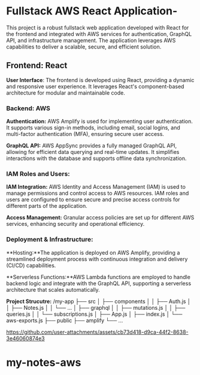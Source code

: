 # Fullstack AWS React Application-

This project is a robust fullstack web application developed with React for the frontend and integrated with AWS services for authentication, GraphQL API, and infrastructure management. The application leverages AWS capabilities to deliver a scalable, secure, and efficient solution.

## Frontend: React

**User Interface**: The frontend is developed using React, providing a dynamic and responsive user experience. It leverages React's component-based architecture for modular and maintainable code.

### Backend: AWS

**Authentication:** AWS Amplify is used for implementing user authentication. It supports various sign-in methods, including email, social logins, and multi-factor authentication (MFA), ensuring secure user access.

**GraphQL API:** AWS AppSync provides a fully managed GraphQL API, allowing for efficient data querying and real-time updates. It simplifies interactions with the database and supports offline data synchronization.

### IAM Roles and Users:

**IAM Integration:** AWS Identity and Access Management (IAM) is used to manage permissions and control access to AWS resources. IAM roles and users are configured to ensure secure and precise access controls for different parts of the application.

**Access Management:** Granular access policies are set up for different AWS services, enhancing security and operational efficiency.

### Deployment & Infrastructure:

**Hosting:**The application is deployed on AWS Amplify, providing a streamlined deployment process with continuous integration and delivery (CI/CD) capabilities.

**Serverless Functions:**AWS Lambda functions are employed to handle backend logic and integrate with the GraphQL API, supporting a serverless architecture that scales automatically.

**Project Strucutre:**
/my-app
  ├── src
  │   ├── components
  │   │   ├── Auth.js
  │   │   ├── Notes.js
  │   │   └── ...
  │   ├── graphql
  │   │   ├── mutations.js
  │   │   ├── queries.js
  │   │   └── subscriptions.js
  │   ├── App.js
  │   ├── index.js
  │   └── aws-exports.js
  ├── public
  ├── amplify
  └── ...






https://github.com/user-attachments/assets/cb73d418-d9ca-44f2-8638-3e46060874e3





# my-notes-aws
